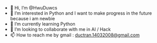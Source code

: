 - 👋 Hi, I’m @HwuDuwcs
- 👀 I’m interested in Python and I want to make progress in the future because i am newbie 
- 🌱 I’m currently learning Python
- 💞️ I’m looking to collaborate with me in AI / Hack 
- 📫 How to reach me by gmail : ductran.14032008@gmail.com

<!---
HwuDuwcs/HwuDuwcs is a ✨ special ✨ repository because its `README.md` (this file) appears on your GitHub profile.
You can click the Preview link to take a look at your changes.
--->
